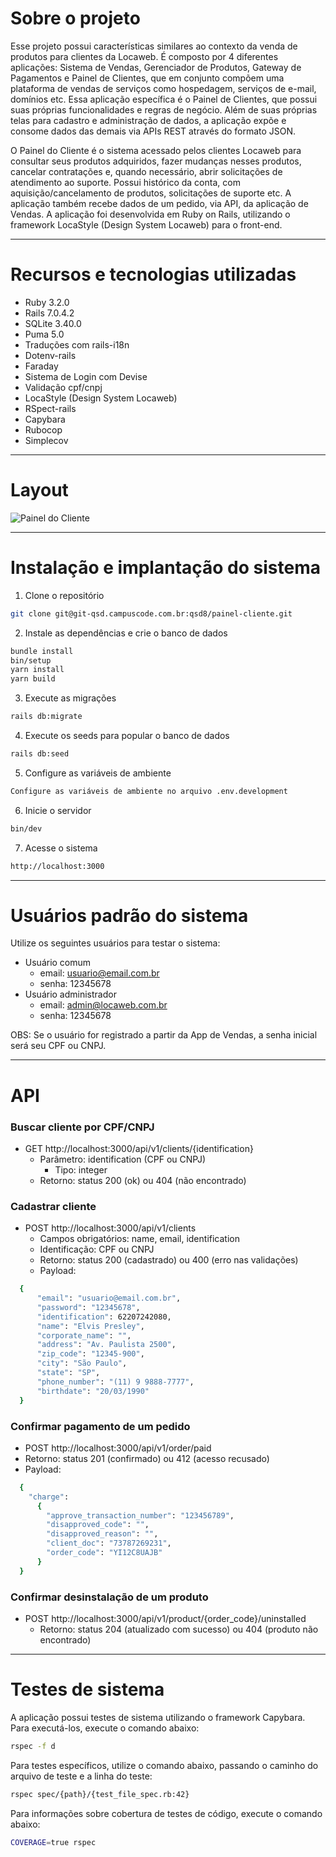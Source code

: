 # Sobre o projeto

Esse projeto possui características similares ao contexto da venda de produtos para clientes da Locaweb. É composto por 4 diferentes aplicações: Sistema de Vendas, Gerenciador de Produtos, Gateway de Pagamentos e Painel de Clientes, que em conjunto compõem uma plataforma de vendas de serviços como hospedagem, serviços de e-mail, domínios etc. Essa aplicação específica é o Painel de Clientes, que possui suas próprias funcionalidades e regras de negócio. Além de suas próprias telas para cadastro e administração de dados, a aplicação expõe e consome dados das demais via APIs REST através do formato JSON.

O Painel do Cliente é o sistema acessado pelos clientes Locaweb para consultar seus produtos adquiridos, fazer mudanças nesses produtos, cancelar contratações e, quando necessário, abrir solicitações de atendimento ao suporte. Possui histórico da conta, com aquisição/cancelamento de produtos, solicitações de suporte etc. A aplicação também recebe dados de um pedido, via API, da aplicação de Vendas. A aplicação foi desenvolvida em Ruby on Rails, utilizando o framework LocaStyle (Design System Locaweb) para o front-end.

---
# Recursos e tecnologias utilizadas

  - Ruby 3.2.0
  - Rails 7.0.4.2
  - SQLite 3.40.0
  - Puma 5.0
  - Traduções com rails-i18n
  - Dotenv-rails
  - Faraday
  - Sistema de Login com Devise
  - Validação cpf/cnpj
  - LocaStyle (Design System Locaweb)
  - RSpect-rails
  - Capybara
  - Rubocop
  - Simplecov

---
# Layout

<img src="intro.gif" alt="Painel do Cliente" />

---
# Instalação e implantação do sistema

  1. Clone o repositório
  ```bash
  git clone git@git-qsd.campuscode.com.br:qsd8/painel-cliente.git
  ```
  2. Instale as dependências e crie o banco de dados
  ```bash
  bundle install
  bin/setup
  yarn install
  yarn build
  ```
  3.  Execute as migrações
  ```bash
  rails db:migrate
  ```
  4. Execute os seeds para popular o banco de dados
  ```bash
  rails db:seed
  ```
  5. Configure as variáveis de ambiente
  ```bash
  Configure as variáveis de ambiente no arquivo .env.development
  ```
  6. Inicie o servidor
  ```bash
  bin/dev
  ```
  7. Acesse o sistema
  ```bash
  http://localhost:3000
  ```
---
# Usuários padrão do sistema

Utilize os seguintes usuários para testar o sistema:
  - Usuário comum
    - email: usuario@email.com.br
    - senha: 12345678
  - Usuário administrador
    - email: admin@locaweb.com.br
    - senha: 12345678

OBS: Se o usuário for registrado a partir da App de Vendas, a senha inicial será seu CPF ou CNPJ.

---

# API

### Buscar cliente por CPF/CNPJ
  - GET http://localhost:3000/api/v1/clients/{identification}
    - Parâmetro: identification (CPF ou CNPJ)
      - Tipo: integer
    - Retorno: status 200 (ok) ou 404 (não encontrado)

### Cadastrar cliente
  - POST http://localhost:3000/api/v1/clients
    - Campos obrigatórios: name, email, identification
    - Identificação: CPF ou CNPJ
    - Retorno: status 200 (cadastrado) ou 400 (erro nas validações)
    - Payload:
```bash
  {
      "email": "usuario@email.com.br",
      "password": "12345678",
      "identification": 62207242080,
      "name": "Elvis Presley",
      "corporate_name": "",
      "address": "Av. Paulista 2500",
      "zip_code": "12345-900",
      "city": "São Paulo",
      "state": "SP",
      "phone_number": "(11) 9 9888-7777",
      "birthdate": "20/03/1990"
  }
```

### Confirmar pagamento de um pedido
  - POST http://localhost:3000/api/v1/order/paid
  - Retorno: status 201 (confirmado) ou 412 (acesso recusado)
  - Payload:
```bash
  { 
    "charge": 
      {
        "approve_transaction_number": "123456789",
        "disapproved_code": "",
        "disapproved_reason": "",
        "client_doc": "73787269231",  
        "order_code": "YI12C8UAJB"
      }
  }
```

### Confirmar desinstalação de um produto
  - POST http://localhost:3000/api/v1/product/{order_code}/uninstalled
    - Retorno: status 204 (atualizado com sucesso) ou 404 (produto não encontrado)
  
---
# Testes de sistema
A aplicação possui testes de sistema utilizando o framework Capybara. Para executá-los, execute o comando abaixo:
```bash
rspec -f d
```
Para testes específicos, utilize o comando abaixo, passando o caminho do arquivo de teste e a linha do teste:
```bash
rspec spec/{path}/{test_file_spec.rb:42}
```
Para informações sobre cobertura de testes de código, execute o comando abaixo:
```bash
COVERAGE=true rspec
```
